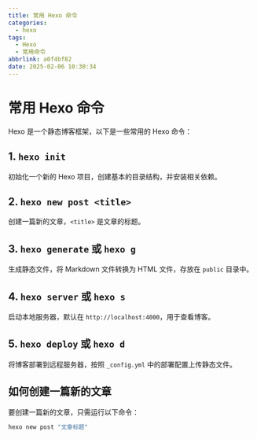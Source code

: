 ```yaml
---
title: 常用 Hexo 命令
categories:
  - hexo
tags:
  - Hexo
  - 常用命令
abbrlink: a0f4bf82
date: 2025-02-06 10:30:34
---
```


# 常用 Hexo 命令

Hexo 是一个静态博客框架，以下是一些常用的 Hexo 命令：

## 1. `hexo init`
初始化一个新的 Hexo 项目，创建基本的目录结构，并安装相关依赖。

## 2. `hexo new post <title>`
创建一篇新的文章，`<title>` 是文章的标题。

## 3. `hexo generate` 或 `hexo g`
生成静态文件，将 Markdown 文件转换为 HTML 文件，存放在 `public` 目录中。

## 4. `hexo server` 或 `hexo s`
启动本地服务器，默认在 `http://localhost:4000`，用于查看博客。

## 5. `hexo deploy` 或 `hexo d`
将博客部署到远程服务器，按照 `_config.yml` 中的部署配置上传静态文件。

## 如何创建一篇新的文章

要创建一篇新的文章，只需运行以下命令：

```bash
hexo new post "文章标题"